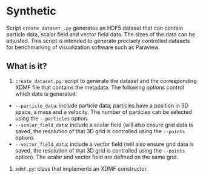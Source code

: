 Synthetic
=========

Script `create_dataset_.py` generates an HDF5 dataset that can contain
particle data, scalar field and vector field data.  The sizes of the
data can be adjusted.  This script is intended to generate precisely
controlled datasets for benchmarking of visualization software such as
Paraview.

What is it?
-----------
1. `create_dataset.py`: script to generate the dataset and the
    corresponding XDMF file that contains the metadata.  The following
    options control which data is generated:
  * `--particle_data`: include particle data; particles have a position
    in 3D space, a mass and a velocity.  The number of particles can be
    selected using the `--particles` option.
  * `--scalar_field_data`: include a scalar field (will also ensure grid
    data is saved, the resolution of that 3D grid is controlled using the
    `--points` option).
  * `--vector_field_data`: include a vector field (will also ensure grid
    data is saved, the resolution of that 3D grid is controlled using the
    `--points` option).
  The scalar and vector field are defined on the same grid.
1. `xdmf.py`: class that implements an XDMF constructor.
